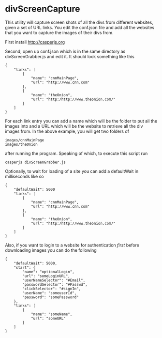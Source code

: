 divScreenCapture
================

This utility will capture screen shots of all the divs from different websites, given a set of URL links.  You edit the
conf.json file and add all the websites that you want to capture the images of their divs from.

First install http://casperjs.org

Second, open up conf.json which is in the same directory as divScreenGrabber.js and edit it.  It should look something
like this

```
{
    "links": [
        {
            "name": "cnnMainPage",
            "url": "http://www.cnn.com"
        },
        {
            "name": "theOnion",
            "url": "http:/http://www.theonion.com/"
        }
    ]
}
```

For each link entry you can add a name which will be the folder to put all the images into and a URL which will be the
website to retrieve all the div images from.  In the above example, you will get two folders of

```
images/cnnMainPage
images/theOnion
```

after running the program.  Speaking of which, to execute this script run

```
casperjs divScreenGrabber.js
```

Optionally, to wait for loading of a site you can add a defaultWait in milliseconds like so

```
{
    "defaultWait": 5000
    "links": [
        {
            "name": "cnnMainPage",
            "url": "http://www.cnn.com"
        },
        {
            "name": "theOnion",
            "url": "http:/http://www.theonion.com/"
        }
    ]
}
```

Also, if you want to login to a website for authentication _first_ before downloading images you can do the following

```
{
    "defaultWait": 5000,
    "start": {
        "name": "optionalLogin",
        "url": "someLoginURL",
        "userNameSelector": "#Email",
        "passwordSelector": "#Passwd",
        "clickSelector": "#signIn",
        "userName": "someuserId",
        "password": "somePassword"
    },
    "links": [
        {
            "name": "someName",
            "url": "someURL"
        }
    ]
}
```



